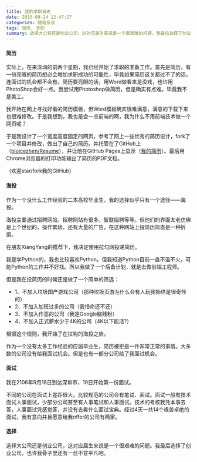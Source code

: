```yaml
---
title: 我的求职日志
date: 2016-09-24 12:47:27
categories: 随笔杂谈
tags: 简历, 求职
summary: 选择大公司还是创业公司，这对应届生来说是一个很艰难的问题。我最后选择了创业公司，也许我骨子里还有一丝不甘平凡吧。
---
```


#### 简历

实际上，在来深圳的前两个星期，我已经开始了求职的准备工作。首先是简历，有一份亮眼的简历想必会增加求职成功的可能性，毕竟如果简历这关都过不了的话，连面试的机会都不会有。简历要亮眼的话，用Word做看来是没戏，也许用PhotoShop会好一点。我尝试用Photoshop做简历，但是确实有点难。毕竟我不是美工。

我开始在网上寻找好看的简历模板，但Word模板确实很难满意，满意的下载下来也很难修改。于是我想到，我也是会一点前端的啊，我为什么不用前端技术做一个网页呢？

于是我设计了一个宽度高度固定的网页，参考了网上一些优秀的简历设计，fork了一个项目并修改，做出了自己的简历。并托管在了GitHub上（[bluicezhen/Resume](https://github.com/bluicezhen/Resume)），并让他在GitHub Pages上显示（[我的简历](https://bluicezhen.github.io/Resume/)）。最后用Chrome浏览器的打印功能输出了简历的PDF文档。

（欢迎star/fork我的GitHub）

#### 海投

作为一个没什么工作经验的二本高校毕业生，我的选择似乎只有一个途径——海投。

海投主要通过招聘网站，招聘网站有很多，智联招聘等等。但他们的界面太老仿佛是上个世纪的，操作繁琐，还有大量的广告，在这种网站上投简历简直是一种折磨。

在朋友XiangYang的推荐下，我决定使用拉勾网投递简历。

我是学Python的，我也比较喜欢Python。但我知道Python目前一直不温不火，可能Python的工作并不好找。所以我做了一个后备计划，就是去做前端工程师。

但是我在投简历的时候还是做了一个简单的筛选：

- 1、不加入垃圾国产游戏公司（那种垃圾页游为什么会有人玩我始终是很奇怪的）
- 2、不加入加班过多的公司（我惜命还不还）
- 3、不加入作恶的公司（我是Google脑残粉）
- 4、不加入正式薪水少于4K的公司（4K以下能活?）

根据这个规则，我开始了在拉钩的海投之旅。

作为一个没有太多工作经验的应届毕业生，简历被拒是一件非常正常的事情。大多数的公司没有给我面试机会。但是也有一部分公司给了我面试机会。

#### 面试

我在2106年9月18日到达深圳市，19日开始第一份面试。

不同的公司在面试上差距很大。比较规范的公司会有笔试、面试。面试一般有技术面试人事面试，少部分公司甚至有人事笔试和人事面试。技术的考核我凭本事去答，人事面试凭感觉答，并没有去看什么面试宝典。经过4天一共14个艰苦卓绝的面试，我有意向并且愿意给我offer的公司有两家。

#### 选择

选择大公司还是创业公司，这对应届生来说是一个很艰难的问题。我最后选择了创业公司，也许我骨子里还有一丝不甘平凡吧。
